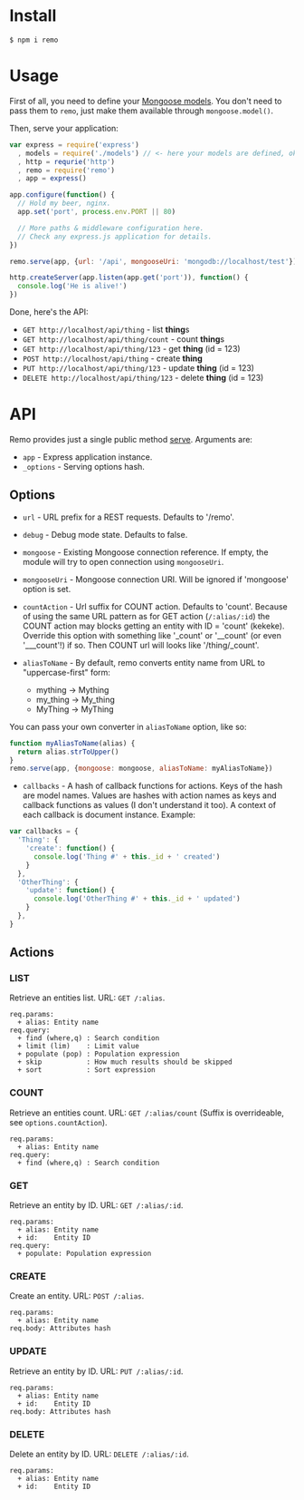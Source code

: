 Install
=======
`$ npm i remo`


Usage
=====

First of all, you need to define your [Mongoose models](http://mongoosejs.com/docs/models.html).
You don't need to pass them to `remo`, just make them available through `mongoose.model()`.

Then, serve your application:

```js
var express = require('express')
  , models = require('./models') // <- here your models are defined, ok?
  , http = requrie('http')
  , remo = require('remo')
  , app = express()

app.configure(function() {
  // Hold my beer, nginx.
  app.set('port', process.env.PORT || 80)

  // More paths & middleware configuration here.
  // Check any express.js application for details.
})

remo.serve(app, {url: '/api', mongooseUri: 'mongodb://localhost/test'})

http.createServer(app.listen(app.get('port')), function() {
  console.log('He is alive!')
})
```

Done, here's the API:

* `GET http://localhost/api/thing` - list **thing**s
* `GET http://localhost/api/thing/count` - count **thing**s
* `GET http://localhost/api/thing/123` - get **thing** (id = 123)
* `POST http://localhost/api/thing` - create **thing**
* `PUT http://localhost/api/thing/123` - update **thing** (id = 123)
* `DELETE http://localhost/api/thing/123` - delete **thing** (id = 123)


API
===

Remo provides just a single public method [serve](lib/remo.js#L46). Arguments are:

* `app` - Express application instance.
* `_options` - Serving options hash.


Options
-------

* `url` - URL prefix for a REST requests. Defaults to '/remo'.

* `debug` - Debug mode state. Defaults to false.

* `mongoose` - Existing Mongoose connection reference. If empty, the module will try to open connection using `mongooseUri`.

* `mongooseUri` - Mongoose connection URI. Will be ignored if 'mongoose' option is set.

* `countAction` - Url suffix for COUNT action. Defaults to 'count'. Because of using the same URL pattern as for GET action (`/:alias/:id`) the COUNT action may blocks getting an entity with ID = 'count' (kekeke). Override this option with something like '_count' or '__count' (or even '___count'!) if so. Then COUNT url will looks like '/thing/_count'.

* `aliasToName` - By default, remo converts entity name from URL to "uppercase-first" form:

  * mything -> Mything
  * my_thing -> My_thing
  * MyThing -> MyThing

You can pass your own converter in `aliasToName` option, like so:

```js
function myAliasToName(alias) {
  return alias.strToUpper()
}
remo.serve(app, {mongoose: mongoose, aliasToName: myAliasToName})
```

* `callbacks` - A hash of callback functions for actions. Keys of the hash are model names.
Values are hashes with action names as keys and callback functions as values (I don't understand it too). A context of each callback is document instance. Example:

```js
var callbacks = {
  'Thing': {
    'create': function() {
      console.log('Thing #' + this._id + ' created')
    }
  },
  'OtherThing': {
    'update': function() {
      console.log('OtherThing #' + this._id + ' updated')
    }
  },
}
```


Actions
-------

### LIST ###
Retrieve an entities list. URL: `GET /:alias`.

```
req.params:
  + alias: Entity name
req.query:
  + find (where,q) : Search condition
  + limit (lim)    : Limit value
  + populate (pop) : Population expression
  + skip           : How much results should be skipped
  + sort           : Sort expression
```


### COUNT ###
Retrieve an entities count. URL: `GET /:alias/count` (Suffix is overrideable, see `options.countAction`).

```
req.params:
  + alias: Entity name
req.query:
  + find (where,q) : Search condition
```


### GET ###
Retrieve an entity by ID. URL: `GET /:alias/:id`.

```
req.params:
  + alias: Entity name
  + id:    Entity ID
req.query:
  + populate: Population expression
```


### CREATE ###
Create an entity. URL: `POST /:alias`.

```
req.params:
  + alias: Entity name
req.body: Attributes hash
```


### UPDATE ###
Retrieve an entity by ID. URL: `PUT /:alias/:id`.

```
req.params:
  + alias: Entity name
  + id:    Entity ID
req.body: Attributes hash
```


### DELETE ###
Delete an entity by ID. URL: `DELETE /:alias/:id`.

```
req.params:
  + alias: Entity name
  + id:    Entity ID
```
